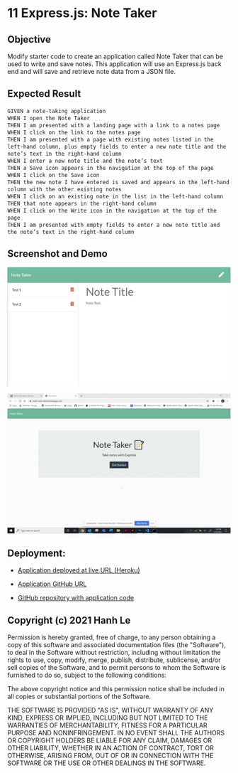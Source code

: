 # 11 Express.js: Note Taker

## Objective

Modify starter code to create an application called Note Taker that can be used to write and save notes. This application will use an Express.js back end and will save and retrieve note data from a JSON file.


## Expected Result

```
GIVEN a note-taking application
WHEN I open the Note Taker
THEN I am presented with a landing page with a link to a notes page
WHEN I click on the link to the notes page
THEN I am presented with a page with existing notes listed in the left-hand column, plus empty fields to enter a new note title and the note’s text in the right-hand column
WHEN I enter a new note title and the note’s text
THEN a Save icon appears in the navigation at the top of the page
WHEN I click on the Save icon
THEN the new note I have entered is saved and appears in the left-hand column with the other existing notes
WHEN I click on an existing note in the list in the left-hand column
THEN that note appears in the right-hand column
WHEN I click on the Write icon in the navigation at the top of the page
THEN I am presented with empty fields to enter a new note title and the note’s text in the right-hand column
```


## Screenshot and Demo

![Note taker Screenshot](./Assets/express-homework-screenshot.png)

![Note taker demo](./Assets/note_taker_demo.gif)


## Deployment:

* [Application deployed at live URL (Heroku)](https://hanh-note-taker.herokuapp.com/)

* [Application GitHub URL](https://hanhle1989.github.io/express.js-note-taker/)

* [GitHub repository with application code](https://github.com/hanhle1989/express.js-note-taker)

## Copyright (c) 2021 Hanh Le
Permission is hereby granted, free of charge, to any person obtaining a copy of this software and associated documentation files (the "Software"), to deal in the Software without restriction, including without limitation the rights to use, copy, modify, merge, publish, distribute, sublicense, and/or sell copies of the Software, and to permit persons to whom the Software is furnished to do so, subject to the following conditions:

The above copyright notice and this permission notice shall be included in all copies or substantial portions of the Software.

THE SOFTWARE IS PROVIDED "AS IS", WITHOUT WARRANTY OF ANY KIND, EXPRESS OR IMPLIED, INCLUDING BUT NOT LIMITED TO THE WARRANTIES OF MERCHANTABILITY, FITNESS FOR A PARTICULAR PURPOSE AND NONINFRINGEMENT. IN NO EVENT SHALL THE AUTHORS OR COPYRIGHT HOLDERS BE LIABLE FOR ANY CLAIM, DAMAGES OR OTHER LIABILITY, WHETHER IN AN ACTION OF CONTRACT, TORT OR OTHERWISE, ARISING FROM, OUT OF OR IN CONNECTION WITH THE SOFTWARE OR THE USE OR OTHER DEALINGS IN THE SOFTWARE.